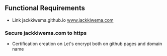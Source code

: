 ## Functional Requirements
- Link jackkiwema.github.io www.jackkiwema.com

### Secure jackkiwema.com to https
- Certification creation on Let's encrypt both on github pages and domain name